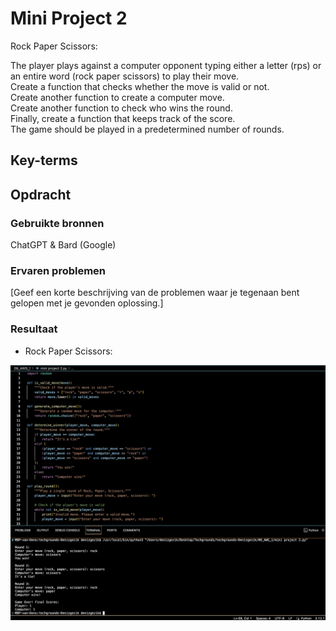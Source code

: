 # Mini Project 2

Rock Paper Scissors:

The player plays against a computer opponent typing either a letter (rps) or an entire word (rock paper scissors) to play their move. <br>
Create a function that checks whether the move is valid or not. <br>
Create another function to create a computer move.<br>
Create another function to check who wins the round. <br>
Finally, create a function that keeps track of the score.<br>
The game should be played in a predetermined number of rounds.<br>

## Key-terms


## Opdracht
### Gebruikte bronnen
ChatGPT & Bard (Google)

### Ervaren problemen
[Geef een korte beschrijving van de problemen waar je tegenaan bent gelopen met je gevonden oplossing.]

### Resultaat

- Rock Paper Scissors:

![Alt text](09_includes/rps.png)



